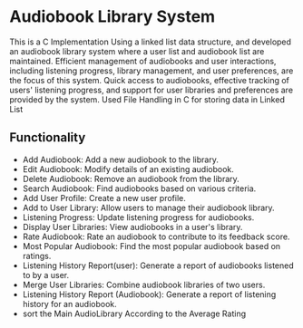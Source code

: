 # Audiobook Library System

This is a C Implementation Using a linked list data structure, and developed an audiobook library system where a user list and audiobook list are maintained. 
Efficient management of audiobooks and user interactions, including listening progress, library management, and user preferences, are the focus of this system. 
Quick access to audiobooks, effective tracking of users' listening progress, and support for user libraries and preferences are provided by the system.
Used File Handling in C for storing data in Linked List

## Functionality

- Add Audiobook: Add a new audiobook to the library.
- Edit Audiobook: Modify details of an existing audiobook.
- Delete Audiobook: Remove an audiobook from the library.
- Search Audiobook: Find audiobooks based on various criteria.
- Add User Profile: Create a new user profile.
- Add to User Library: Allow users to manage their audiobook library.
- Listening Progress: Update listening progress for audiobooks.
- Display User Libraries: View audiobooks in a user's library.
- Rate Audiobook: Rate an audiobook to contribute to its feedback score.
- Most Popular Audiobook: Find the most popular audiobook based on ratings.
- Listening History Report(user): Generate a report of audiobooks listened to by a user.
- Merge User Libraries: Combine audiobook libraries of two users.
- Listening History Report (Audiobook): Generate a report of listening history for an audiobook.
- sort the Main AudioLibrary According to the Average Rating
